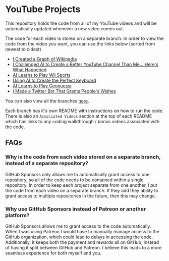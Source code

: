 # YouTube Projects
This repository holds the code from all of my YouTube videos and will be automatically updated whenever a new video comes out.

The code for each video is stored on a separate branch. In order to view the code from the video you want, you can use the links below (sorted from newest to oldest)
- [I Created a Graph of Wikipedia](https://github.com/adumb-yt/YouTubeProjects/tree/WikipediaGraph)
- [I Challenged AI to Create a Better YouTube Channel Than Me... Here's What Happened](https://github.com/adumb-yt/YouTubeProjects/tree/YouTubeAutomation)
- [AI Learns to Play Wii Sports](https://github.com/adumb-yt/YouTubeProjects/tree/WiiSportsBaseballAI)
- [Using AI to Create the Perfect Keyboard](https://github.com/adumb-yt/YouTubeProjects/tree/KeyboardGeneticAlgorithm)
- [AI Learns to Play Geoguessr](https://github.com/adumb-yt/YouTubeProjects/tree/GeoGuessrAI)
- [I Made a Twitter Bot That Grants People's Wishes](https://github.com/adumb-yt/YouTubeProjects/tree/DumbGenie)

You can also view all the branches [here](https://github.com/adumb-yt/YouTubeProjects/branches).

Each branch has it's own README with instructions on how to run the code. There is also an `Associated Videos` section at the top of each README which has links to any coding walkthrough / bonus videos associated with the code.

## FAQs
### Why is the code from each video stored on a separate branch, instead of a separate repository?
GitHub Sponsors only allows me to automatically grant access to one repository, so all of the code needs to be contained within a single repository. In order to keep each project separate from one another, I put the code from each video on a separate branch. If they add they ability to grant access to multiple repositories in the future, then this may change.

### Why use GitHub Sponsors instead of Patreon or another platform?
GitHub Sponsors allows me to grant access to the code automatically. When I was using Patreon I would have to manually manage access to the GitHub organization, which could lead to delays in accessing the code. Additionally, it keeps both the payment and rewards all on GitHub, instead of having it split between GitHub and Patreon. I believe this leads to a more seamless experience for both myself and you.
